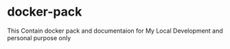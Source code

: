 # docker-pack
This Contain docker pack and documentaion for My Local Development and personal purpose only
